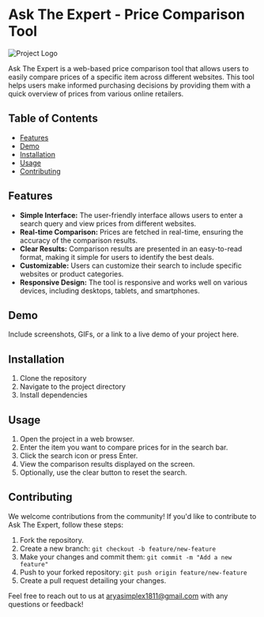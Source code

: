 # Ask The Expert - Price Comparison Tool

![Project Logo](/path/to/your/logo.png)

Ask The Expert is a web-based price comparison tool that allows users to easily compare prices of a specific item across different websites. This tool helps users make informed purchasing decisions by providing them with a quick overview of prices from various online retailers.

## Table of Contents

- [Features](#features)
- [Demo](#demo)
- [Installation](#installation)
- [Usage](#usage)
- [Contributing](#contributing)


## Features

- **Simple Interface:** The user-friendly interface allows users to enter a search query and view prices from different websites.
- **Real-time Comparison:** Prices are fetched in real-time, ensuring the accuracy of the comparison results.
- **Clear Results:** Comparison results are presented in an easy-to-read format, making it simple for users to identify the best deals.
- **Customizable:** Users can customize their search to include specific websites or product categories.
- **Responsive Design:** The tool is responsive and works well on various devices, including desktops, tablets, and smartphones.

## Demo

Include screenshots, GIFs, or a link to a live demo of your project here.

## Installation

1. Clone the repository
2. Navigate to the project directory
3. Install dependencies

## Usage

1. Open the project in a web browser.
2. Enter the item you want to compare prices for in the search bar.
3. Click the search icon or press Enter.
4. View the comparison results displayed on the screen.
5. Optionally, use the clear button to reset the search.

## Contributing

We welcome contributions from the community! If you'd like to contribute to Ask The Expert, follow these steps:

1. Fork the repository.
2. Create a new branch: `git checkout -b feature/new-feature`
3. Make your changes and commit them: `git commit -m "Add a new feature"`
4. Push to your forked repository: `git push origin feature/new-feature`
5. Create a pull request detailing your changes.


Feel free to reach out to us at [aryasimplex1811@gmail.com](mailto:aryasimplex1811@gmail.com) with any questions or feedback!
